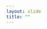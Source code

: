```yaml
---
layout: slide
title: ""
---
```


<section data-background-image="assets/images/Slide17.png" data-background-size="70%" data-background-position="center"/>